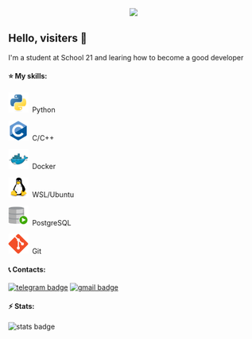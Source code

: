 <div id="header" align="center">
  <img src=https://media3.giphy.com/media/v1.Y2lkPTc5MGI3NjExaXc4ZGhycmJmZjJ3N2t2MWJmbWV2NnFiMTl3MG5saGhhdHZ0ZHdnMCZlcD12MV9pbnRlcm5hbF9naWZfYnlfaWQmY3Q9Zw/h1knBYkjHMJLiWa9Qm/giphy.gif width="200"/>  
</div>

## Hello, visiters 👋

I'm a student at School 21 and learing how to become a good developer

#### ⭐ My skills:
  <img src="https://github.com/devicons/devicon/blob/master/icons/python/python-original.svg" title="Python" alt="Python" width="40" height="40"/>&nbsp; Python
  
  <img src="https://github.com/devicons/devicon/blob/master/icons/c/c-original.svg" title="C" alt="C" width="40" height="40"/>&nbsp; C/C++

  <img src="https://github.com/devicons/devicon/blob/master/icons/docker/docker-original.svg" title="Docker" alt="Docker" width="40" height="40"/>&nbsp; Docker
  
  <img src="https://github.com/devicons/devicon/blob/master/icons/linux/linux-original.svg" title="Docker" alt="Linux" width="40" height="40"/>&nbsp; WSL/Ubuntu
  
  <img src="https://github.com/devicons/devicon/blob/master/icons/sqldeveloper/sqldeveloper-original.svg" title="SQL" alt="SQL" width="40" height="40"/>&nbsp; PostgreSQL
  
  <img src="https://github.com/devicons/devicon/blob/master/icons/git/git-original.svg" title="Git" alt="Git" width="40" height="40"/>&nbsp; Git

#### 📞 Contacts: 
  [![telegram badge](https://img.shields.io/badge/Telegram-2CA5E0?style=for-the-badge&logo=telegram&logoColor=white)](https://t.me/marshallgg)
  [![gmail badge](https://img.shields.io/badge/Gmail-D14836?style=for-the-badge&logo=gmail&logoColor=white)](mailto:alexbakeev07@gmail.com)

#### ⚡ Stats:
  ![stats badge](https://komarev.com/ghpvc/?username=lilbakey&color=red&style=for-the-badge)  



<!--
**lilbakey/lilbakey** is a ✨ _special_ ✨ repository because its `README.md` (this file) appears on your GitHub profile.

Here are some ideas to get you started:

- 🔭 I’m currently working on ...
- 🌱 I’m currently learning ...
- 👯 I’m looking to collaborate on ...
- 🤔 I’m looking for help with ...
- 💬 Ask me about ...
- 📫 How to reach me: ...
- 😄 Pronouns: ...
- ⚡ Fun fact: ...
-->
